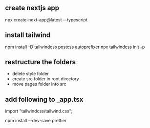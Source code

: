 ## create nextjs app
npx create-next-app@latest --typescript

## install tailwind
npm install -D tailwindcss postcss autoprefixer
npx tailwindcss init -p

## restructure the folders
- delete style folder
- create src folder in root directory
- move pages folder into src

## add following to _app.tsx
import "tailwindcss/tailwind.css";

npm install --dev-save prettier